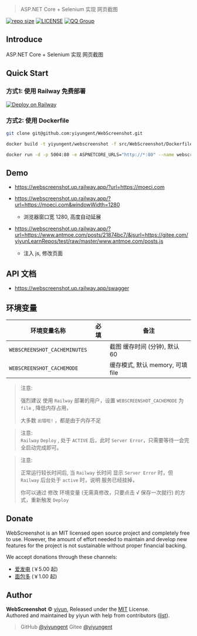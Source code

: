 


> ASP.NET Core + Selenium 实现 网页截图

[![repo size](https://img.shields.io/github/repo-size/yiyungent/WebScreenshot.svg?style=flat)]()
[![LICENSE](https://img.shields.io/github/license/yiyungent/WebScreenshot.svg?style=flat)](https://github.com/yiyungent/WebScreenshot/blob/master/LICENSE)
[![QQ Group](https://img.shields.io/badge/QQ%20Group-894031109-deepgreen)](https://jq.qq.com/?_wv=1027&k=q5R82fYN)

## Introduce


ASP.NET Core + Selenium 实现 网页截图


## Quick Start

### 方式1: 使用 Railway 免费部署

[![Deploy on Railway](https://railway.app/button.svg)](https://railway.app/new/template?template=https%3A%2F%2Fgithub.com%2Fyiyungent%2FWebScreenshot&envs=WEBSCREENSHOT_CACHEMINUTES&optionalEnvs=WEBSCREENSHOT_CACHEMINUTES&WEBSCREENSHOT_CACHEMINUTESDesc=%E6%88%AA%E5%9B%BE%E7%BC%93%E5%AD%98+%28+%E5%88%86%E9%92%9F+%29&WEBSCREENSHOT_CACHEMINUTESDefault=60&referralCode=8eKBDA)


### 方式2: 使用 Dockerfile

```bash
git clone git@github.com:yiyungent/WebScreenshot.git

docker build -t yiyungent/webscreenshot -f src/WebScreenshot/Dockerfile .

docker run -d -p 5004:80 -e ASPNETCORE_URLS="http://*:80" --name webscreenshot yiyungent/webscreenshot
```

## Demo

- https://webscreenshot.up.railway.app/?url=https://moeci.com

- https://webscreenshot.up.railway.app/?url=https://moeci.com&windowWidth=1280
  - 浏览器窗口宽 1280, 高度自动延展
- https://webscreenshot.up.railway.app/?url=https://www.antmoe.com/posts/21874bc7/&jsurl=https://gitee.com/yiyunLearnRepos/test/raw/master/www.antmoe.com/posts.js
  - 注入 js, 修改页面


## API 文档

- https://webscreenshot.up.railway.app/swagger


## 环境变量

| 环境变量名称                 | 必填 | 备注                             |
| ---------------------------- | ---- | -------------------------------- |
| `WEBSCREENSHOT_CACHEMINUTES` |      | 截图 缓存时间 (分钟), 默认 60    |
| `WEBSCREENSHOT_CACHEMODE`    |      | 缓存模式, 默认 memory, 可填 file |



> 注意:       
>
> 强烈建议 使用 `Railway` 部署的用户，设置 `WEBSCREENSHOT_CACHEMODE` 为 `file` , 降低内存占用，     
>
> 大多数 `出错啦!` ，都是由于内存不足

> 注意:  
> `Railway` `Deploy` , 处于 `ACTIVE` 后，此时 `Server Error`，只需要等待一会完全启动完成即可。

> 注意:   
>
> 正常运行较长时间后, 当 `Railway` 长时间 显示 `Server Error` 时，但 `Railway` 后台处于 `active`  时，说明 服务已经挂掉，  
>
> 你可以通过 修改 环境变量 (无需真修改，只要点击 √ 保存一次就行) 的方式，重新触发  `Deploy`



## Donate

WebScreenshot is an MIT licensed open source project and completely free to use. However, the amount of effort needed to maintain and develop new features for the project is not sustainable without proper financial backing.

We accept donations through these channels:

- <a href="https://afdian.net/@yiyun" target="_blank">爱发电</a> (￥5.00 起)
- <a href="https://dun.mianbaoduo.com/@yiyun" target="_blank">面包多</a> (￥1.00 起)

## Author

**WebScreenshot** © [yiyun](https://github.com/yiyungent), Released under the [MIT](./LICENSE) License.<br>
Authored and maintained by yiyun with help from contributors ([list](https://github.com/yiyungent/WebScreenshot/contributors)).

> GitHub [@yiyungent](https://github.com/yiyungent) Gitee [@yiyungent](https://gitee.com/yiyungent)


